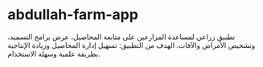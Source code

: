 # abdullah-farm-app
تطبيق زراعي لمساعدة المزارعين على متابعة المحاصيل، عرض برامج التسميد، وتشخيص الأمراض والآفات.   الهدف من التطبيق: تسهيل إدارة المحاصيل وزيادة الإنتاجية بطريقة علمية وسهلة الاستخدام.
